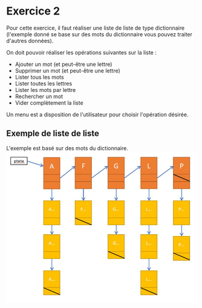 # Exercice 2

Pour cette exercice, il faut réaliser une liste de liste de type dictionnaire (l'exemple donné se base sur des mots du dictionnaire vous pouvez traiter d'autres données).

On doit pouvoir réaliser les opérations suivantes sur la liste : 
- Ajouter un mot (et peut-être une lettre)
- Supprimer un mot (et peut-être une lettre)
- Lister tous les mots
- Lister toutes les lettres
- Lister les mots par lettre
- Rechercher un mot
- Vider complètement la liste

Un menu est a disposition de l'utilisateur pour choisir l'opération désirée.

## Exemple de liste de liste
L'exemple est basé sur des mots du dictionnaire.
![Liste de liste](images/liste_de_liste.jpg)
